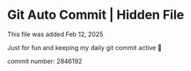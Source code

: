 # Git Auto Commit | Hidden File

This file was added Feb 12, 2025

Just for fun and keeping my daily git commit active 🤪

commit number: 2846192
